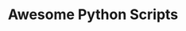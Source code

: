 ---
title: Awesome Python Scripts
image: assets/img/portfolio/python.png
alt: Keep Exploring

caption:
  title: Awesome Python Scripts
  thumbnail: assets/img/portfolio/python.png
---